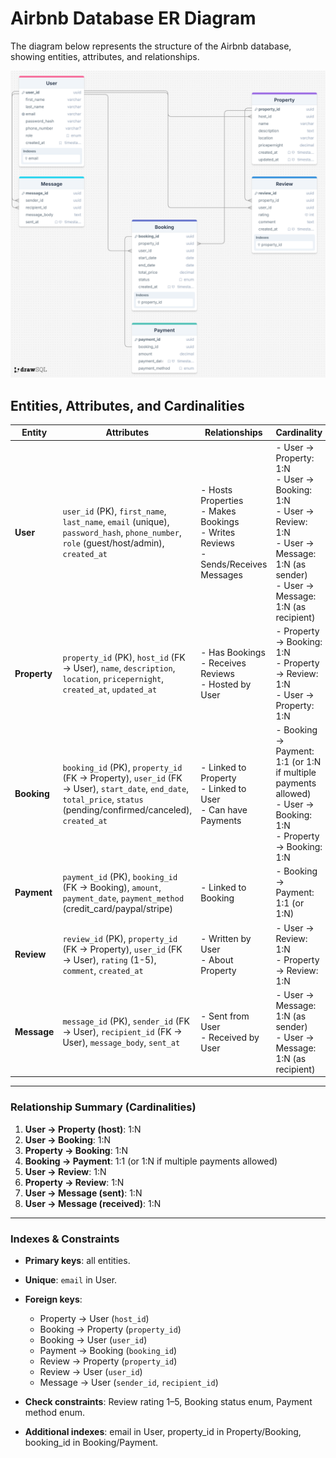 # Airbnb Database ER Diagram

The diagram below represents the structure of the Airbnb database, showing entities, attributes, and relationships.

![ER Diagram](erd-airbnb.png "Airbnb Database ER Diagram")

## **Entities, Attributes, and Cardinalities**

| Entity       | Attributes                                                                                                                                                            | Relationships                                                                           | Cardinality                                                                                                                                          |
| ------------ | --------------------------------------------------------------------------------------------------------------------------------------------------------------------- | --------------------------------------------------------------------------------------- | ---------------------------------------------------------------------------------------------------------------------------------------------------- |
| **User**     | `user_id` (PK), `first_name`, `last_name`, `email` (unique), `password_hash`, `phone_number`, `role` (guest/host/admin), `created_at`                                 | - Hosts Properties<br>- Makes Bookings<br>- Writes Reviews<br>- Sends/Receives Messages | - User → Property: 1:N<br>- User → Booking: 1:N<br>- User → Review: 1:N<br>- User → Message: 1:N (as sender)<br>- User → Message: 1:N (as recipient) |
| **Property** | `property_id` (PK), `host_id` (FK → User), `name`, `description`, `location`, `pricepernight`, `created_at`, `updated_at`                                             | - Has Bookings<br>- Receives Reviews<br>- Hosted by User                                | - Property → Booking: 1:N<br>- Property → Review: 1:N<br>- User → Property: 1:N                                                                      |
| **Booking**  | `booking_id` (PK), `property_id` (FK → Property), `user_id` (FK → User), `start_date`, `end_date`, `total_price`, `status` (pending/confirmed/canceled), `created_at` | - Linked to Property<br>- Linked to User<br>- Can have Payments                         | - Booking → Payment: 1:1 (or 1:N if multiple payments allowed)<br>- User → Booking: 1:N<br>- Property → Booking: 1:N                                 |
| **Payment**  | `payment_id` (PK), `booking_id` (FK → Booking), `amount`, `payment_date`, `payment_method` (credit_card/paypal/stripe)                                                | - Linked to Booking                                                                     | - Booking → Payment: 1:1 (or 1:N)                                                                                                                    |
| **Review**   | `review_id` (PK), `property_id` (FK → Property), `user_id` (FK → User), `rating` (1-5), `comment`, `created_at`                                                       | - Written by User<br>- About Property                                                   | - User → Review: 1:N<br>- Property → Review: 1:N                                                                                                     |
| **Message**  | `message_id` (PK), `sender_id` (FK → User), `recipient_id` (FK → User), `message_body`, `sent_at`                                                                     | - Sent from User<br>- Received by User                                                  | - User → Message: 1:N (as sender)<br>- User → Message: 1:N (as recipient)                                                                            |

---

### **Relationship Summary (Cardinalities)**

1. **User → Property (host)**: 1:N
2. **User → Booking**: 1:N
3. **Property → Booking**: 1:N
4. **Booking → Payment**: 1:1 (or 1:N if multiple payments allowed)
5. **User → Review**: 1:N
6. **Property → Review**: 1:N
7. **User → Message (sent)**: 1:N
8. **User → Message (received)**: 1:N

---

### **Indexes & Constraints**

* **Primary keys**: all entities.
* **Unique**: `email` in User.
* **Foreign keys**:

  * Property → User (`host_id`)
  * Booking → Property (`property_id`)
  * Booking → User (`user_id`)
  * Payment → Booking (`booking_id`)
  * Review → Property (`property_id`)
  * Review → User (`user_id`)
  * Message → User (`sender_id`, `recipient_id`)
* **Check constraints**: Review rating 1–5, Booking status enum, Payment method enum.
* **Additional indexes**: email in User, property_id in Property/Booking, booking_id in Booking/Payment.
